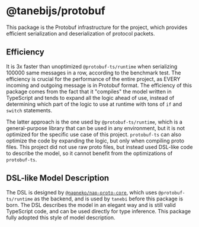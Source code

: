 # @tanebijs/protobuf

This package is the Protobuf infrastructure for the project, which provides efficient serialization and deserialization of protocol packets.

## Efficiency

It is 3x faster than unoptimized `@protobuf-ts/runtime` when serializing 100000 same messages in a row, according to the benchmark test. The efficiency is crucial for the performance of the entire project, as EVERY incoming and outgoing message is in Protobuf format. The efficiency of this package comes from the fact that it "compiles" the model written in TypeScript and tends to expand all the logic ahead of use, instead of determining which part of the logic to use at runtime with tons of `if` and `switch` statements.

The latter approach is the one used by `@protobuf-ts/runtime`, which is a general-purpose library that can be used in any environment, but it is not optimized for the specific use case of this project. `protobuf-ts` can also optimize the code by expanding the logic, but only when compiling proto files. This project did not use raw proto files, but instead used DSL-like code to describe the model, so it cannot benefit from the optimizations of `protobuf-ts`.

## DSL-like Model Description

The DSL is designed by [`@napneko/nap-proto-core`](https://npmjs.com/package/@napneko/nap-proto-core), which uses `@protobuf-ts/runtime` as the backend, and is used by `tanebi` before this package is born. The DSL describes the model in an elegant way and is still valid TypeScript code, and can be used directly for type inference. This package fully adopted this style of model description.
